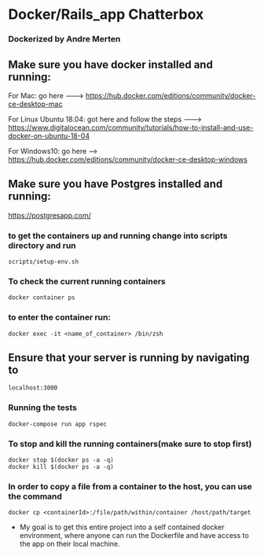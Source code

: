 # Docker/Rails_app Chatterbox
### Dockerized by Andre Merten

## Make sure you have docker installed and running: 

For Mac: go here ---> https://hub.docker.com/editions/community/docker-ce-desktop-mac

For Linux Ubuntu 18.04: got here and follow the steps ---> 
https://www.digitalocean.com/community/tutorials/how-to-install-and-use-docker-on-ubuntu-18-04

For Windows10: go here --> https://hub.docker.com/editions/community/docker-ce-desktop-windows

## Make sure you have Postgres installed and running:

https://postgresapp.com/


### to get the containers up and running change into scripts directory and run
```
scripts/setup-env.sh
```

### To check the current running containers
```
docker container ps
```
### to enter the container run:
```
docker exec -it <name_of_container> /bin/zsh
```
## Ensure that your server is running by navigating to 
```localhost:3000```

### Running the tests
```
docker-compose run app rspec
```
### To stop and kill the running containers(make sure to stop first)
```
docker stop $(docker ps -a -q)
docker kill $(docker ps -a -q)
```

### In order to copy a file from a container to the host, you can use the command
```
docker cp <containerId>:/file/path/within/container /host/path/target
```

* My goal is to get this entire project into a self contained docker environment, where anyone can run the Dockerfile and have access to the app on their local machine.


